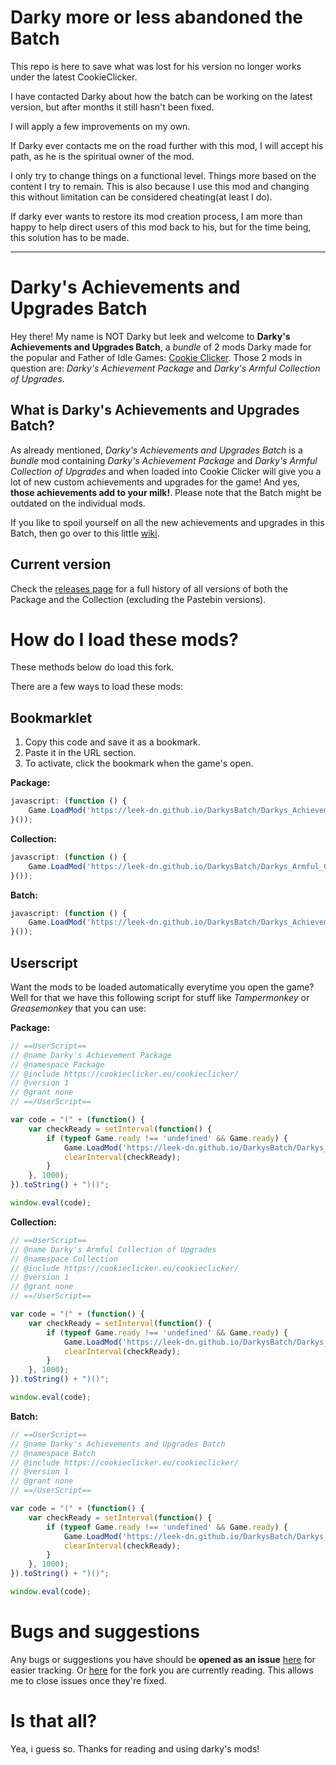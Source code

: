 # Darky more or less abandoned the Batch

This repo is here to save what was lost for his version no longer works under the latest CookieClicker.

I have contacted Darky about how the batch can be working on the latest version, but after months it still hasn't been fixed.

I will apply a few improvements on my own.

If Darky ever contacts me on the road further with this mod, I will accept his path, as he is the spiritual owner of the mod.

I only try to change things on a functional level. Things more based on the content I try to remain. This is also because I use this mod and changing this without limitation can be considered cheating(at least I do).

If darky ever wants to restore its mod creation process, I am more than happy to help direct users of this mod back to his, but for the time being, this solution has to be made.

______________

# Darky's Achievements and Upgrades Batch

Hey there! My name is NOT Darky but leek and welcome to **Darky's Achievements and Upgrades Batch**, a *bundle* of 2 mods Darky made for the popular and Father of Idle Games: [Cookie Clicker](https://orteil.dashnet.org/cookieclicker/). Those 2 mods in question are: *Darky's Achievement Package* and *Darky's Armful Collection of Upgrades*.

## What is Darky's Achievements and Upgrades Batch?

As already mentioned, *Darky's Achievements and Upgrades Batch* is a *bundle* mod containing *Darky's Achievement Package* and *Darky's Armful Collection of Upgrades* and when loaded into Cookie Clicker will give you a lot of new custom achievements and upgrades for the game! And yes, **those achievements add to your milk!**. Please note that the Batch might be outdated on the individual mods.

If you like to spoil yourself on all the new achievements and upgrades in this Batch, then go over to this little [wiki](https://github.com/DarkSoul1800/DarkysBatch/wiki).

## Current version

Check the [releases page](https://github.com/DarkSoul1800/DarkysBatch/releases) for a full history of all versions of both the Package and the Collection (excluding the Pastebin versions).

# How do I load these mods?

These methods below do load this fork.

There are a few ways to load these mods:

## Bookmarklet

1. Copy this code and save it as a bookmark. 
2. Paste it in the URL section. 
3. To activate, click the bookmark when the game's open.

**Package:**

```javascript
javascript: (function () {
	Game.LoadMod('https://leek-dn.github.io/DarkysBatch/Darkys_Achievement_Package.js');
}());
```

**Collection:**

```javascript
javascript: (function () {
	Game.LoadMod('https://leek-dn.github.io/DarkysBatch/Darkys_Armful_Collection_of_Upgrades.js');
}());
```

**Batch:**

```javascript
javascript: (function () {
	Game.LoadMod('https://leek-dn.github.io/DarkysBatch/Darkys_Achievements_and_Upgrades_Batch.js');
}());
```

## Userscript

Want the mods to be loaded automatically everytime you open the game? Well for that we have this following script for stuff like *Tampermonkey* or *Greasemonkey* that you can use:

**Package:**

```javascript
// ==UserScript==
// @name Darky's Achievement Package
// @namespace Package
// @include https://cookieclicker.eu/cookieclicker/
// @version 1
// @grant none
// ==/UserScript==

var code = "(" + (function() {
    var checkReady = setInterval(function() {
        if (typeof Game.ready !== 'undefined' && Game.ready) {
            Game.LoadMod('https://leek-dn.github.io/DarkysBatch/Darkys_Achievement_Package.js');
            clearInterval(checkReady);
        }
    }, 1000);
}).toString() + ")()";

window.eval(code);
```


**Collection:**

```javascript
// ==UserScript==
// @name Darky's Armful Collection of Upgrades
// @namespace Collection
// @include https://cookieclicker.eu/cookieclicker/
// @version 1
// @grant none
// ==/UserScript==

var code = "(" + (function() {
    var checkReady = setInterval(function() {
        if (typeof Game.ready !== 'undefined' && Game.ready) {
            Game.LoadMod('https://leek-dn.github.io/DarkysBatch/Darkys_Armful_Collection_of_Upgrades.js');
            clearInterval(checkReady);
        }
    }, 1000);
}).toString() + ")()";

window.eval(code);
```


**Batch:**

```javascript
// ==UserScript==
// @name Darky's Achievements and Upgrades Batch
// @namespace Batch
// @include https://cookieclicker.eu/cookieclicker/
// @version 1
// @grant none
// ==/UserScript==

var code = "(" + (function() {
    var checkReady = setInterval(function() {
        if (typeof Game.ready !== 'undefined' && Game.ready) {
            Game.LoadMod('https://leek-dn.github.io/DarkysBatch/Darkys_Achievements_and_Upgrades_Batch.js');
            clearInterval(checkReady);
        }
    }, 1000);
}).toString() + ")()";

window.eval(code);
```

# Bugs and suggestions

Any bugs or suggestions you have should be **opened as an issue** [here](https://github.com/DarkSoul1800/DarkysBatch/issues) for easier tracking. Or [here](https://github.com/leek-dn/DarkysBatch/issues) for the fork you are currently reading. This allows me to close issues once they're fixed.

# Is that all?

Yea, i guess so. Thanks for reading and using darky's mods!
